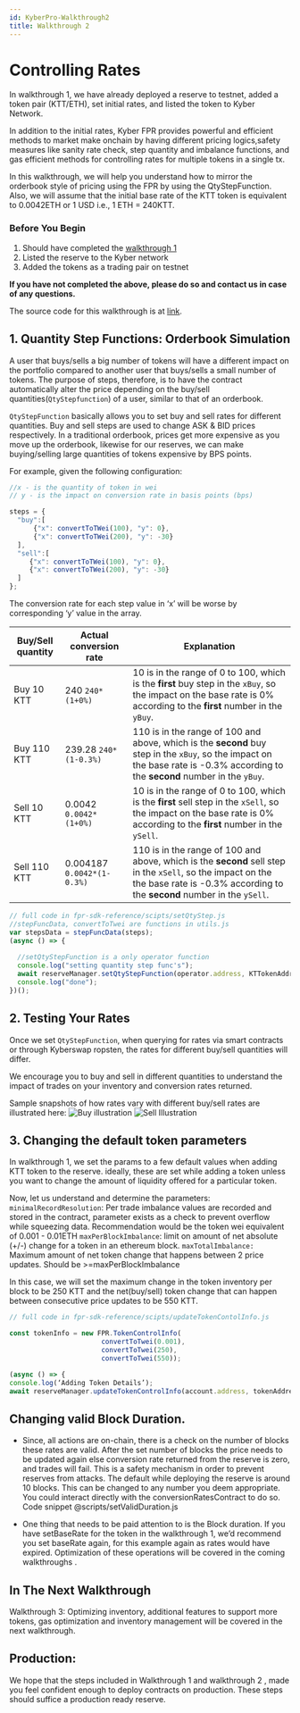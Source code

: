 ```yaml
---
id: KyberPro-Walkthrough2
title: Walkthrough 2
---
```

[//]: # (tagline)

# Controlling Rates

In walkthrough 1, we have already deployed a reserve to testnet, added a token pair (KTT/ETH), set initial rates, and listed the token to Kyber Network. 

In addition to the initial rates, Kyber FPR provides powerful and efficient methods to market make onchain by having different pricing logics,safety measures like sanity rate check, step quantity and imbalance functions, and  gas efficient methods for controlling rates for multiple tokens in a single tx.

In this walkthrough, we will help you understand how to mirror the orderbook style of pricing using the FPR by using the QtyStepFunction. Also, we will assume that the initial base rate of the KTT token is equivalent to 0.0042ETH or 1 USD i.e., 1 ETH = 240KTT. 

### Before You Begin

1. Should have completed the [walkthrough 1](kyberpro-walkthrough1.md)
2. Listed the reserve to the Kyber network
3. Added the tokens as a trading pair on testnet

**If you have not completed the above, please do so and contact us in case of any questions.**

The source code for this walkthrough is at [link](https://github.com/KyberNetwork/kyber-pro/tree/master/tutorials/scripts).

## 1. Quantity Step Functions: Orderbook Simulation 

A user that buys/sells a big number of tokens will have a different impact on the portfolio compared to another user that buys/sells a small number of tokens. The purpose of steps, therefore, is to have the contract automatically alter the price depending on the buy/sell quantities(`QtyStepfunction`) of a user, similar to that of an orderbook.

`QtyStepFunction` basically allows you to set buy and sell rates for different quantities. Buy and sell steps are used to change ASK & BID prices respectively. In a traditional orderbook, prices get more expensive as you move up the orderbook, likewise for our reserves, we can make buying/selling large quantities of tokens expensive by BPS points.

For example, given the following configuration:
```js
//x - is the quantity of token in wei
// y - is the impact on conversion rate in basis points (bps)

steps = {
  "buy":[
      {"x": convertToTWei(100), "y": 0},
      {"x": convertToTWei(200), "y": -30}
  ],
  "sell":[
     {"x": convertToTWei(100), "y": 0},
     {"x": convertToTWei(200), "y": -30}
  ]
};
```
The conversion rate for each step value in ‘x’ will be worse by corresponding  ‘y’ value in the array. 


| Buy/Sell quantity | Actual conversion rate | Explanation                                                                                                                                                                         |
| ----------------- | ---------------------- | ----------------------------------------------------------------------------------------------------------------------------------------------------------------------------------- |
| Buy 10 KTT        | 240 `240*(1+0%)`       | 10 is in the range of 0 to 100, which is the **first** buy step in the `xBuy`, so the impact on the base rate is 0% according to the **first** number in the `yBuy`.            |
| Buy 110 KTT       | 239.28 `240*(1-0.3%)`    | 110 is in the range of 100 and above, which is the **second** buy step in the `xBuy`, so the impact on the base rate is -0.3% according to the **second** number in the `yBuy`.    |
| Sell 10 KTT       | 0.0042 `0.0042*(1+0%)`     | 10 is in the range of 0 to 100, which is the **first** sell step in the `xSell`, so the impact on the base rate is 0% according to the **first** number in the `ySell`.         |
| Sell 110 KTT      | 0.004187 `0.0042*(1-0.3%)` | 110 is in the range of 100 and above, which is the **second** sell step in the `xSell`, so the impact on the the base rate is -0.3% according to the **second** number in the `ySell`. |

```js
// full code in fpr-sdk-reference/scipts/setQtyStep.js
//stepFuncData, convertToTwei are functions in utils.js
var stepsData = stepFuncData(steps);
(async () => {
 
  //setQtyStepFunction is a only operator function
  console.log("setting quantity step func's");
  await reserveManager.setQtyStepFunction(operator.address, KTTokenAddress, stepData.buy, stepData.sell);
  console.log("done");
})();
```

## 2. Testing Your Rates

Once we set `QtyStepFunction`, when querying for rates via smart contracts or through Kyberswap ropsten, the rates for different buy/sell quantities will differ.

We encourage you to buy and sell in different quantities to understand the impact of trades on your inventory and conversion rates returned.

Sample snapshots of how rates vary with different buy/sell rates are illustrated here:
![Buy illustration](/uploads/buy.png "Buy")
![Sell Illustration](/uploads/sell.png "Sell" )

## 3. Changing the default token parameters 

In walkthrough 1, we set the params to a few default values when adding KTT token to the reserve. ideally, these are set while adding a token unless you want to change the amount of liquidity offered for a particular token.

 Now, let us understand and determine the parameters:
`minimalRecordResolution`: Per trade imbalance values are recorded and stored in the contract, parameter exists as a check to prevent overflow while squeezing data. Recommendation would be the token wei equivalent of 0.001 - 0.01ETH
`maxPerBlockImbalance`:  limit on amount of net absolute (+/-) change for a token in an ethereum block.
`maxTotalImbalance:` Maximum amount of net token change that happens between 2 price updates. Should be >=maxPerBlockImbalance

In this case, we will set the maximum change in the token inventory per block to be 250 KTT and the net(buy/sell) token change that can happen between consecutive price updates to be 550 KTT.  

```js
// full code in fpr-sdk-reference/scipts/updateTokenContolInfo.js

const tokenInfo = new FPR.TokenControlInfo(
                       convertToTwei(0.001),
                       convertToTwei(250),
                       convertToTwei(550));

(async () => {
console.log(‘Adding Token Details’);
await reserveManager.updateTokenControlInfo(account.address, tokenAddress, tokenInfo); })();
```
## Changing valid Block Duration. 
* Since, all actions are on-chain, there is a check on the number of blocks these rates are valid. After the set number of blocks the price needs to be updated again else conversion rate returned from the reserve is zero, and trades will fail. This is a safety mechanism in order to prevent reserves from attacks. The default while deploying the reserve is around 10 blocks. This can be changed to any number you deem appropriate. You could interact directly with the conversionRatesContract to do so. Code snippet @scripts/setValidDuration.js

* One thing that needs to be paid attention to is the Block duration. If you have setBaseRate for the token in the walkthrough 1, we’d recommend you set baseRate again, for this example again as rates would have expired. Optimization of these operations will be covered in the coming walkthroughs .

## In The Next Walkthrough 
Walkthrough 3: Optimizing inventory, additional features to support more tokens, gas optimization and inventory management will be covered in the next walkthrough.

## Production:
We hope that the steps included in Walkthrough 1 and walkthrough 2 , made you feel confident enough to deploy contracts on production. These steps should suffice a production ready reserve.  
